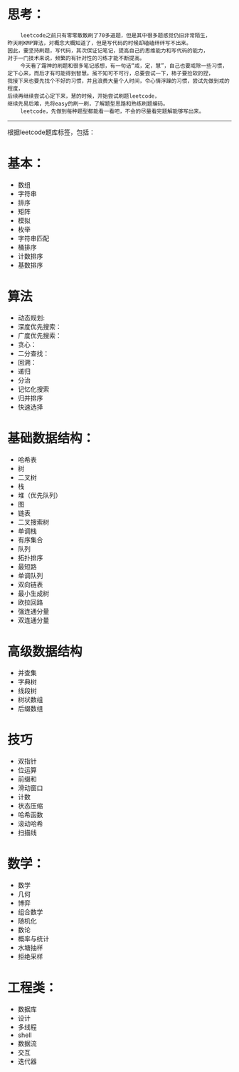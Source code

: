 思考：
====
        leetcode之前只有零零散散刷了70多道题，但是其中很多题感觉仍旧非常陌生，
    昨天刷KMP算法，对概念大概知道了，但是写代码的时候却磕磕绊绊写不出来。
    因此，要坚持刷题，写代码，其次保证记笔记，提高自己的思维能力和写代码的能力，
    对于一门技术来说，频繁的有针对性的习练才能不断提高。
        今天看了霜神的刷题和很多笔记感想，有一句话“戒，定，慧”，自己也要戒除一些习惯，
    定下心来，而后才有可能得到智慧。虽不知可不可行，总要尝试一下，柿子要捡软的捏，
    我接下来也要先找个不好的习惯，并且浪费大量个人时间，令心情浮躁的习惯，尝试先做到戒的程度，
    后续再继续尝试心定下来，慧的时候，开始尝试刷题leetcode，
    继续先易后难，先将easy的刷一刷，了解题型思路和熟练刷题编码。
        leetcode，先做到每种题型都能看一看吧，不会的尽量看完题解能够写出来。
------
根据leetcode题库标签，包括：
# 基本：
* 数组
* 字符串
* 排序
* 矩阵
* 模拟
* 枚举
* 字符串匹配
* 桶排序
* 计数排序
* 基数排序
        
# 算法
* 动态规划:
* 深度优先搜索：
* 广度优先搜索：
* 贪心：
* 二分查找：
* 回溯：
* 递归
* 分治
* 记忆化搜索
* 归并排序
* 快速选择
        
# 基础数据结构：
* 哈希表
* 树
* 二叉树
* 栈
* 堆（优先队列）
* 图
* 链表
* 二叉搜索树
* 单调栈
* 有序集合
* 队列
* 拓扑排序
* 最短路
* 单调队列
* 双向链表
* 最小生成树
* 欧拉回路
* 强连通分量
* 双连通分量

# 高级数据结构
* 并查集
* 字典树
* 线段树
* 树状数组
* 后缀数组

# 技巧
* 双指针
* 位运算
* 前缀和
* 滑动窗口
* 计数
* 状态压缩
* 哈希函数
* 滚动哈希
* 扫描线

# 数学：
* 数学
* 几何
* 博弈
* 组合数学
* 随机化
* 数论
* 概率与统计
* 水塘抽样
* 拒绝采样

# 工程类：
* 数据库
* 设计
* 多线程
* shell
* 数据流
* 交互
* 迭代器
